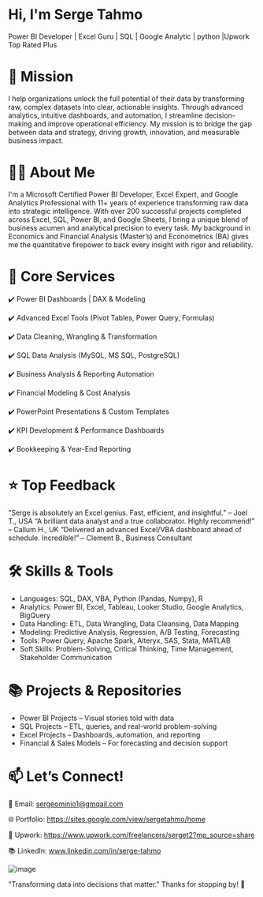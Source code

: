 # Hi, I'm Serge Tahmo
Power BI Developer | Excel Guru | SQL | Google Analytic | python |Upwork Top Rated Plus



# 🎯 Mission
I help organizations unlock the full potential of their data by transforming raw, complex datasets into clear, actionable insights.
Through advanced analytics, intuitive dashboards, and automation, I streamline decision-making and improve operational efficiency.
My mission is to bridge the gap between data and strategy, driving growth, innovation, and measurable business impact.




# 👨‍💻 About Me
I'm a Microsoft Certified Power BI Developer, Excel Expert, and Google Analytics Professional with 11+ years of experience transforming raw data into strategic intelligence. With over 200 successful projects completed across Excel, SQL, Power BI, and Google Sheets, I bring a unique blend of business acumen and analytical precision to every task. My background in Economics and Financial Analysis (Master’s) and Econometrics (BA) gives me the quantitative firepower to back every insight with rigor and reliability.



# 💼 Core Services
✔️ Power BI Dashboards | DAX & Modeling

✔️ Advanced Excel Tools (Pivot Tables, Power Query, Formulas)

✔️ Data Cleaning, Wrangling & Transformation

✔️ SQL Data Analysis (MySQL, MS SQL, PostgreSQL)

✔️ Business Analysis & Reporting Automation

✔️ Financial Modeling & Cost Analysis

✔️ PowerPoint Presentations & Custom Templates

✔️ KPI Development & Performance Dashboards

✔️ Bookkeeping & Year-End Reporting



# ⭐ Top Feedback
“Serge is absolutely an Excel genius. Fast, efficient, and insightful.” – Joel T., USA
“A brilliant data analyst and a true collaborator. Highly recommend!” – Callum H., UK
“Delivered an advanced Excel/VBA dashboard ahead of schedule. Incredible!” – Clement B., Business Consultant



# 🛠️ Skills & Tools
- Languages: SQL, DAX, VBA, Python (Pandas, Numpy), R
- Analytics: Power BI, Excel, Tableau, Looker Studio, Google Analytics, BigQuery
- Data Handling: ETL, Data Wrangling, Data Cleansing, Data Mapping
- Modeling: Predictive Analysis, Regression, A/B Testing, Forecasting
- Tools: Power Query, Apache Spark, Alteryx, SAS, Stata, MATLAB
- Soft Skills: Problem-Solving, Critical Thinking, Time Management, Stakeholder Communication




# 📚 Projects & Repositories
- Power BI Projects – Visual stories told with data
- SQL Projects – ETL, queries, and real-world problem-solving 
- Excel Projects – Dashboards, automation, and reporting
- Financial & Sales Models – For forecasting and decision support



# 📫 Let’s Connect!
📩 Email: sergeominio1@gmqail.com

🌐 Portfolio: https://sites.google.com/view/sergetahmo/home

🔗 Upwork: https://www.upwork.com/freelancers/serget2?mp_source=share

📚 LinkedIn: www.linkedin.com/in/serge-tahmo

![image](https://github.com/user-attachments/assets/5bf41661-5cc6-41db-9517-ce35edf5e3d5)




"Transforming data into decisions that matter."
Thanks for stopping by! 🚀
